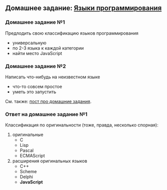 ## Домашнее задание: [Языки программирования](https://github.com/yandex-shri/lectures/blob/master/15-programming-languages.md)

### Домашнее задание №1
Предлодить свою классификацию языков программирования
-	универсальную
-	по 2-3 языка к каждой категории
-	найти место JavaScript

### Домашнее задание №2
Написать что-нибудь на неизвестном языке
-	что-то совсем простое
-	уметь это запустить

См. также: [пост про домашние задания](http://clubs.ya.ru/4611686018427468886/replies.xml?item_no=450).

### Ответ на домашнее задание №1

Классификация по оригинальности (тоже, правда, несколько спорная):

1.	оригинальные
	-	C
	-	Lisp
	-	Pascal
	-	ECMAScript
2.	расширения оригинальных языков
	-	C++
	-	Scheme
	-	Delphi
	-	**JavaScript**
